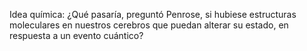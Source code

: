 
Idea química: ¿Qué pasaría, preguntó Penrose, si hubiese estructuras moleculares en nuestros cerebros que puedan alterar su estado, en respuesta a un evento cuántico?
